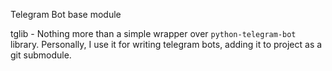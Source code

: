 Telegram Bot base module

tglib - Nothing more than a simple wrapper over `python-telegram-bot` library.
Personally, I use it for writing telegram bots, adding it to project as a git submodule.
